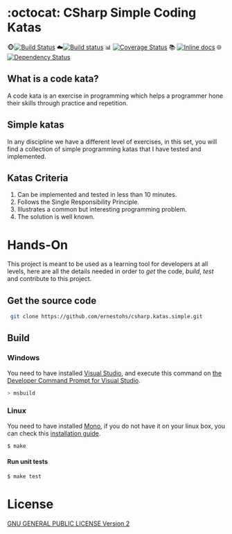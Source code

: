 # :octocat: CSharp Simple Coding Katas
:monkey_face:[![Build Status](https://travis-ci.org/ernestohs/csharp.katas.simple.svg)](https://travis-ci.org/ernestohs/csharp.katas.simple)
:cloud:[![Build status](https://ci.appveyor.com/api/projects/status/e7o2ga07i68f2kj4?svg=true)](https://ci.appveyor.com/project/ernestohs/csharp-katas-simple)
:bar_chart: [![Coverage Status](https://img.shields.io/coveralls/bfontaine/badges2svg.svg)](https://ci.appveyor.com/project/ernestohs/csharp-katas-simple/build/tests)
:books: [![Inline docs](http://inch-ci.org/github/bfontaine/badges2svg.svg)](https://github.com/ernestohs/csharp.katas.simple/wiki)
:globe_with_meridians: [![Dependency Status](https://img.shields.io/gemnasium/bfontaine/badges2svg.svg)](https://gemnasium.com/bfontaine/badges2svg)

## What is a code kata?
A code kata is an exercise in programming which helps a programmer hone their skills through practice and repetition.

## Simple katas
In any discipline we have a different level of exercises, in this set, you will find a collection of simple programming katas that I have tested and implemented.

## Katas Criteria

1. Can be implemented and tested in less than 10 minutes.
2. Follows the Single Responsibility Principle.
3. Illustrates a common but interesting programming problem.
4. The solution is well known.

# Hands-On

This project is meant to be used as a learning tool for developers at all levels, here are all the details needed in order to *get* the code, *build*, *test* and contribute to this project.

## Get the source code

```sh
 git clone https://github.com/ernestohs/csharp.katas.simple.git
```

## Build

### Windows
You need to have installed [Visual Studio](https://www.visualstudio.com/downloads/), and execute this command on [the Developer Command Prompt for Visual Studio](https://msdn.microsoft.com/en-us/library/ms229859(v=vs.110).aspx).

```sh
> msbuild
```

### Linux

You need to have installed [Mono](http://www.mono-project.com/), if you do not have it on your linux box, you can check this [installation guide](http://www.mono-project.com/docs/getting-started/install/linux/).

```sh
$ make
```

#### Run unit tests

```sh
$ make test
```

# License

[GNU GENERAL PUBLIC LICENSE                       Version 2](https://github.com/ernestohs/csharp.katas.simple/blob/master/LICENSE)
